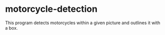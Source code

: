 # motorcycle-detection
This program detects motorcycles within a given picture and outlines it with a box.
